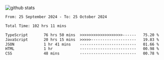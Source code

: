 
![github stats](https://github-readme-stats.vercel.app/api?username=realmahd1&show_icons=true&theme=codeSTACKr&hide_rank=true&count_private=true)

<!--START_SECTION:waka-->

```txt
From: 25 September 2024 - To: 25 October 2024

Total Time: 102 hrs 11 mins

TypeScript       76 hrs 50 mins  >>>>>>>>>>>>>>>>>>>------   75.20 %
JavaScript       20 hrs 15 mins  >>>>>--------------------   19.83 %
JSON             1 hr 41 mins    -------------------------   01.66 %
HTML             1 hr            -------------------------   00.98 %
CSS              48 mins         -------------------------   00.78 %
```

<!--END_SECTION:waka-->
